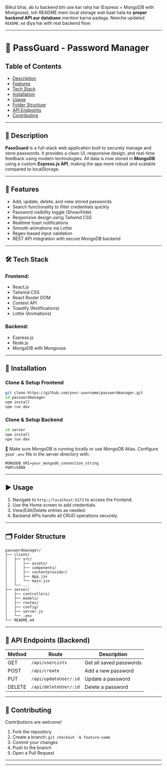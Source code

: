 Bilkul bhai, ab tu backend bhi use kar raha hai (Express + MongoDB with Mongoose), toh README mein local storage wali baat hata ke **proper backend API aur database** mention karna padega. Neeche updated `README.md` diya hai with real backend flow:

---

# 🔐 PassGuard - Password Manager

## Table of Contents
- [Description](#description)
- [Features](#features)
- [Tech Stack](#tech-stack)
- [Installation](#installation)
- [Usage](#usage)
- [Folder Structure](#folder-structure)
- [API Endpoints](#api-endpoints)
- [Contributing](#contributing)

---

## 📌 Description
**PassGuard** is a full-stack web application built to securely manage and store passwords. It provides a clean UI, responsive design, and real-time feedback using modern technologies. All data is now stored in **MongoDB** using a custom **Express.js API**, making the app more robust and scalable compared to localStorage.

---

## 🚀 Features
- Add, update, delete, and view stored passwords
- Search functionality to filter credentials quickly
- Password visibility toggle (Show/Hide)
- Responsive design using Tailwind CSS
- Realtime toast notifications
- Smooth animations via Lottie
- Regex-based input validation
- REST API integration with secure MongoDB backend

---

## 🛠️ Tech Stack

### Frontend:
- React.js  
- Tailwind CSS  
- React Router DOM  
- Context API  
- Toastify (Notifications)  
- Lottie (Animations)  

### Backend:
- Express.js  
- Node.js  
- MongoDB with Mongoose

---

## 🔧 Installation

### Clone & Setup Frontend
```bash
git clone https://github.com/your-username/passwordmanager.git
cd passwordmanager
npm install
npm run dev
```

### Clone & Setup Backend
```bash
cd server
npm install
npm run dev
```

📌 Make sure MongoDB is running locally or use MongoDB Atlas. Configure your `.env` file in the server directory with:
```
MONGODB_URI=your_mongodb_connection_string
PORT=5000
```

---

## ▶️ Usage
1. Navigate to `http://localhost:5173` to access the frontend.
2. Use the Home screen to add credentials.
3. View/Edit/Delete entries as needed.
4. Backend APIs handle all CRUD operations securely.

---

## 🗂️ Folder Structure

```
passwordmanager/
├── client/
│   ├── src/
│   │   ├── assets/
│   │   ├── components/
│   │   ├── contextprovider/
│   │   ├── App.jsx
│   │   └── main.jsx
│   └── ...
├── server/
│   ├── controllers/
│   ├── models/
│   ├── routes/
│   ├── config/
│   ├── server.js
│   └── .env
└── README.md
```

---

## 📡 API Endpoints (Backend)

| Method | Route | Description |
|--------|-------|-------------|
| GET    | `/api/userLists` | Get all saved passwords |
| POST   | `/api/create` | Add a new password |
| PUT    | `/api/updateUser/:id` | Update a password |
| DELETE | `/api/deleteUser/:id` | Delete a password |

---

## 🤝 Contributing
Contributions are welcome!  
1. Fork the repository  
2. Create a branch: `git checkout -b feature-name`  
3. Commit your changes  
4. Push to the branch  
5. Open a Pull Request

---


---